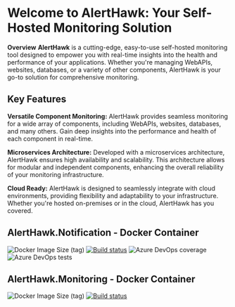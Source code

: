 # Welcome to AlertHawk: Your Self-Hosted Monitoring Solution
**Overview**
**AlertHawk** is a cutting-edge, easy-to-use self-hosted monitoring tool designed to empower you with real-time insights into the health and performance of your applications. Whether you're managing WebAPIs, websites, databases, or a variety of other components, AlertHawk is your go-to solution for comprehensive monitoring.

## Key Features
**Versatile Component Monitoring:** AlertHawk provides seamless monitoring for a wide array of components, including WebAPIs, websites, databases, and many others. Gain deep insights into the performance and health of each component in real-time.

**Microservices Architecture:** Developed with a microservices architecture, AlertHawk ensures high availability and scalability. This architecture allows for modular and independent components, enhancing the overall reliability of your monitoring infrastructure.

**Cloud Ready:** AlertHawk is designed to seamlessly integrate with cloud environments, providing flexibility and adaptability to your infrastructure. Whether you're hosted on-premises or in the cloud, AlertHawk has you covered.

## AlertHawk.Notification - Docker Container
![Docker Image Size (tag)](https://img.shields.io/docker/image-size/thiagoguaru/alerthawk.notification/latest)
[![Build status](https://thiagoguaru.visualstudio.com/AlertHawk/_apis/build/status/AlertHawk.Notification%20-%20Docker)](https://thiagoguaru.visualstudio.com/AlertHawk/_build/latest?definitionId=10)
![Azure DevOps coverage](https://img.shields.io/azure-devops/coverage/thiagoguaru/alerthawk/9)
![Azure DevOps tests](https://img.shields.io/azure-devops/tests/thiagoguaru/alerthawk/9)

## AlertHawk.Monitoring - Docker Container
![Docker Image Size (tag)](https://img.shields.io/docker/image-size/thiagoguaru/alerthawk.monitoring/latest)
[![Build status](https://thiagoguaru.visualstudio.com/AlertHawk/_apis/build/status/AlertHawk.Monitoring%20-%20Docker)](https://thiagoguaru.visualstudio.com/AlertHawk/_build/latest?definitionId=11)
